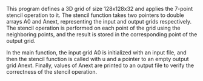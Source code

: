 This program defines a 3D grid of size 128x128x32 and applies the 7-point stencil operation to it.
The stencil function takes two pointers to double arrays A0 and Anext, representing the input and output grids respectively. 
The stencil operation is performed on each point of the grid using the neighboring points, 
and the result is stored in the corresponding point of the output grid. 

In the main function, the input grid A0 is initialized with an input file, 
and then the stencil function is called with u and a pointer to an empty output grid Anext. 
Finally, values of Anext are printed to an output file to verify the correctness of the stencil operation.
